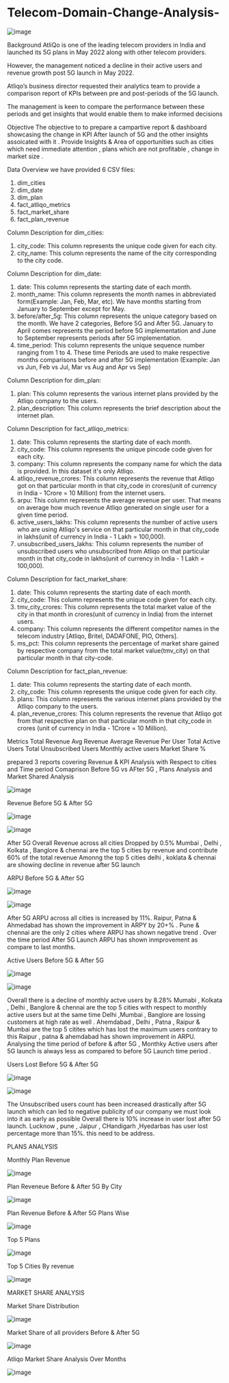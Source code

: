 # Telecom-Domain-Change-Analysis-
![image](https://github.com/user-attachments/assets/cb9066c2-4f10-4c87-94cb-d228cdb360fd)


Background 
AtliQo is one of the leading telecom providers in India and launched its 5G plans in May 2022 along with other telecom providers.

However, the management noticed a decline in their active users and revenue growth post 5G launch in May 2022. 

Atliqo’s business director requested their analytics team to provide a comparison report of KPIs between pre and post-periods of the 5G launch.

The management is keen to compare the performance between these periods and get insights that would enable them to make informed decisions


Objective 
The objective to to prepare a campartive report & dashboard showcasing the change in KPI After launch of  5G and the other insights assoicated with it .
Provide Insights & Area of opportunities such as cities which need immediate attention , plans which are not profitable , change in market size .

Data Overview 
we have provided 6 CSV files:
1. dim_cities
2. dim_date
3. dim_plan
4. fact_atliqo_metrics
5. fact_market_share
6. fact_plan_revenue



Column Description for dim_cities:
1. city_code: This column represents the unique code given for each city.
2. city_name: This column represents the name of the city corresponding to the city code.



Column Description for dim_date:
1. date: This column represents the starting date of each month. 
2. month_name: This column represents the month names in abbreviated form(Example: Jan, Feb, Mar, etc). We have months starting from January to September except for May.
3. before/after_5g: This column represents the unique category based on the month. We have 2 categories, Before 5G and After 5G. January to April comes represents the period before 5G implementation and June to September represents periods after 5G implementation.
4. time_period: This column represents the unique sequence number ranging from 1 to 4. These time Periods are used to make respective months comparisons before and after 5G implementation (Example: Jan vs Jun, Feb vs Jul, Mar vs Aug and Apr vs Sep)




Column Description for dim_plan:
1. plan: This column represents the various internet plans provided by the Atliqo company to the users. 
2. plan_description: This column represents the brief description about the internet plan.



Column Description for fact_atliqo_metrics:
1. date: This column represents the starting date of each month.
2. city_code: This column represents the unique pincode code given for each city.
3. company: This column represents the company name for which the data is provided. In this dataset it's only Atliqo. 
4. atliqo_revenue_crores: This column represents the revenue that Atliqo got on that particular month in that city_code in crores(unit of currency in India - 1Crore = 10 Million) from the internet users. 
5. arpu: This column represents the average revenue per user. That means on average how much revenue Atliqo generated on single user for a given time period.
6. active_users_lakhs: This column represents the number of active users who are using Atliqo's service on that particular month in that city_code in lakhs(unit of currency in India - 1 Lakh = 100,000).
7. unsubscribed_users_lakhs: This column represents the number of unsubscribed users who unsubscribed from Atliqo on that particular month in that city_code in lakhs(unit of currency in India - 1 Lakh = 100,000). 




Column Description for fact_market_share:
1. date: This column represents the starting date of each month.
2. city_code: This column represents the unique code given for each city.
3. tmv_city_crores: This column represents the total market value of the city in that month in crores(unit of currency in India) from the internet users. 
4. company: This column represents the different competitor names in the telecom industry [Atliqo, Britel, DADAFONE, PIO, Others].
5. ms_pct: This column represents the percentage of market share gained by respective company from the total market value(tmv_city) on that particular month in that city-code. 




Column Description for fact_plan_revenue:
1. date: This column represents the starting date of each month.
2. city_code: This column represents the unique code given for each city.
3. plans: This column represents the various internet plans provided by the Atliqo company to the users.
4. plan_revenue_crores: This column represents the revenue that Atliqo got from that respective plan on that particular month in that city_code in crores (unit of currency in India - 1Crore = 10 Million).


Metrics 
Total Revenue
Avg Revenue 
Average Revenue Per User
Total Active Users 
Total Unsubscribed Users
Monthly active users
Market Share %

prepared 3 reports covering Revenue & KPI Analysis with Respect to cities and Time period Comaprison Before 5G vs AFter 5G  , Plans Analysis and Market Shared Analysis

![image](https://github.com/user-attachments/assets/6d87a455-672c-41bb-99d1-7c840bd71d76)


Revenue Before 5G & After 5G 

![image](https://github.com/user-attachments/assets/660d4e95-ebc3-4ad1-84e1-d27fb3943625)

![image](https://github.com/user-attachments/assets/bbd92cf3-af7c-4fcf-8186-722af1b4379d)

After 5G Overall Revenue across all cities Dropped by 0.5% 
Mumbai , Delhi , Kolkata , Banglore & chennai are the top  5 cities by revenue and contribute 60% of the total revenue 
Amonng the top 5 cities delhi , koklata & chennai are showing decline in revenue after 5G launch 


ARPU Before 5G & After 5G 

![image](https://github.com/user-attachments/assets/d47dc5e0-dc0a-49b7-ab2a-d4ae980bb0ce)


![image](https://github.com/user-attachments/assets/64af0eab-325e-4add-85b0-f3b430b64b68)

After 5G ARPU  across all cities is increased by 11%.
Raipur, Patna & Ahmedabad has shown the improvement in ARPY by 20+% .
Pune & chennai are the only 2 cities where ARPU has shown negative trend .
Over the time period After 5G Launch ARPU has shown inmprovement as compare to last months.

Active Users Before 5G  & After 5G

![image](https://github.com/user-attachments/assets/f01ee136-2309-4bee-a92d-fcda1ec7631f)

![image](https://github.com/user-attachments/assets/fceb6f78-6b46-4ff3-97ed-c68c609a160f)

Overall there is a decline of monthly actve users by 8.28%
Mumabi , Kolkata , Delhi , Banglore & chennai are the top 5 cities with respect to monthly active users but at the same time Delhi  ,Mumbai , Banglore are lossing customers at high rate as well .
Ahemdabad , Delhi , Patna , Raipur & Mumbai are the top 5 citites which has lost the maximum users contrary to this  Raipur , patna & ahemdabad has shown improvement in ARPU.
Analysing the time period of before & after 5G , Monthky Active users after 5G launch is always less as compared to before 5G Launch time period .

Users Lost Before 5G & After 5G 

![image](https://github.com/user-attachments/assets/7ac0fe08-23e7-49b2-baf7-a00d8a91c681)

![image](https://github.com/user-attachments/assets/25620774-f680-4dd3-ada8-aedbefa6e7dc)

The Unsubscribed users count has been increased drastically after 5G launch which can led to negative publicity of our company we must look into it as early as possible
Overall there is 10% increase in user lost after 5G launch.
Lucknow , pune , Jaipur , CHandigarh ,Hyedarbas has user lost percentage more than 15%. this need to be address.



PLANS ANALYSIS 

Monthly Plan Revenue 

![image](https://github.com/user-attachments/assets/4fe32116-9c55-4bc9-b98b-e608b18a243b)


Plan Reveneue Before & After 5G By City 

![image](https://github.com/user-attachments/assets/5e50b905-f62e-4677-b02f-d0ea63de1db0)

Plan Revenue Before & After 5G Plans Wise

![image](https://github.com/user-attachments/assets/385bc698-48de-4eeb-9901-181cda01d0a3)

Top 5 Plans 

![image](https://github.com/user-attachments/assets/7d468fc6-da4a-4b29-9367-8b2839499fc5)

Top 5 Cities By revenue 

![image](https://github.com/user-attachments/assets/170e56d2-4b67-4821-96af-9e33f47d9569)


MARKET SHARE ANALYSIS 

Market Share Distribution 

![image](https://github.com/user-attachments/assets/8b50da75-0e19-4a70-85c5-738665a5922b)


Market Share of all providers Before & After 5G

![image](https://github.com/user-attachments/assets/159ef4f4-85bd-4141-8ea7-96429d35cbcd)

Atliqo Market Share Analysis Over Months 

![image](https://github.com/user-attachments/assets/479c463d-b38f-42a9-9b9d-9e50246fc62e)











































